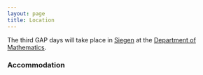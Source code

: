 ```yaml
---
layout: page
title: Location
---
```


The third GAP days will take place in
[Siegen](http://www.siegen.de/) at the
[Department of Mathematics](http://www.uni-siegen.de/fb6/fb6/anfahrt/index.html.en?lang=en).

<!-- You can find the organizers in room [854 SBII](http://s.mazemap.com/1HfrWqg). -->

<h3>Accommodation</h3>


